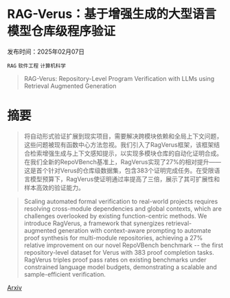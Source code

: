 # RAG-Verus：基于增强生成的大型语言模型仓库级程序验证

发布时间：2025年02月07日

`RAG` `软件工程` `计算机科学`

> RAG-Verus: Repository-Level Program Verification with LLMs using Retrieval Augmented Generation

# 摘要

> 将自动形式验证扩展到现实项目，需要解决跨模块依赖和全局上下文问题，这些问题被现有函数中心方法忽视。我们引入了RagVerus框架，该框架结合检索增强生成与上下文感知提示，以实现多模块仓库的自动化证明合成。在我们全新的RepoVBench基准上，RagVerus实现了27%的相对提升——这是首个针对Verus的仓库级数据集，包含383个证明完成任务。在受限语言模型预算下，RagVerus使证明通过率提高了三倍，展示了其可扩展性和样本高效的验证能力。

> Scaling automated formal verification to real-world projects requires resolving cross-module dependencies and global contexts, which are challenges overlooked by existing function-centric methods. We introduce RagVerus, a framework that synergizes retrieval-augmented generation with context-aware prompting to automate proof synthesis for multi-module repositories, achieving a 27% relative improvement on our novel RepoVBench benchmark -- the first repository-level dataset for Verus with 383 proof completion tasks. RagVerus triples proof pass rates on existing benchmarks under constrained language model budgets, demonstrating a scalable and sample-efficient verification.

[Arxiv](https://arxiv.org/abs/2502.05344)